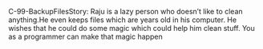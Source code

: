 C-99-BackupFilesStory:
Raju is a lazy person who doesn’t like to clean anything.He even keeps files which are years
old in his computer. He wishes that he could do some magic which could help him clean
stuff. You as a programmer can make that magic happen
